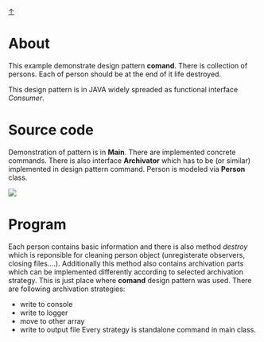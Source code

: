 [&#8593;](../README.md)

# About
This example demonstrate design pattern __comand__. There is collection of persons. Each of person should be at the
 end of it life destroyed.
 
This design pattern is in JAVA widely spreaded as functional interface _Consumer_. 

# Source code
Demonstration of pattern is in __Main__. There are implemented concrete commands. There is also interface
 __Archivator__ which has to be (or similar) implemented in design pattern command. Person is modeled via __Person__
  class.

<img src="https://www.plantuml.com/plantuml/img/RL4xRiCm3Drv2ev94ryWDOmKMLEWKwSkXCtO0YpIe9YYHj6xLvNZ84ErK7WVaayw9YVpQnm1FFZ8U1ef9Um2zKOHBshOSGgzu4JkR88dZP6a0sYByeqjgU0tO3wxh7NJUVDYxH0-oRETxjVjC_m01CbjBjGoFeZgcaHbZdfDJRCsMvoysMQRg3DQw0S_8BwJXQp44AUH8ukJ1vNzRHIZw-53i4B-AXjVmiZx0aoMfsSQMvMaAngrU51zuBzzZMPOuxrIk8SxX-JrahV1gTJq3tFReZ0BtREmaVEYI2KGbCwxgdbuXWLxgZAuI06EB5t-dLy0">

# Program
 Each person
 contains basic
 information and there is also method _destroy_ which is reponsible for cleaning person object (unregisterate
  observers, closing files....). Additionally this method also contains archivation parts which can be
   implemented differently according to selected archivation strategy. This is just place where __comand__ design
    pattern was used. There are following archivation strategies:
* write to console
* write to logger
* move to other array
* write to output file
Every strategy is standalone command in main class.